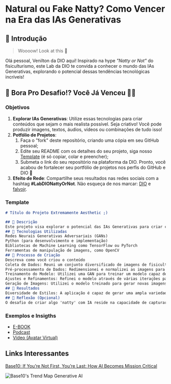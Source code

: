 # Natural ou Fake Natty? Como Vencer na Era das IAs Generativas

## 🚀 Introdução

> Woooow! Look at this 👀

Olá pessoal, Venilton da DIO aqui! Inspirado na hype _"Natty or Not"_ do fisiculturismo, este Lab da DIO te convida a conhecer o mundo das IAs Generativas, explorando o potencial dessas tendências tecnológicas incríveis!

## 🎯 Bora Pro Desafio!? Você Já Venceu 💪🤓

### Objetivos

1. **Explorar IAs Generativas**: Utilize essas tecnologias para criar conteúdos que sejam o mais realista possível. Seja criativo! Você pode produzir imagens, textos, áudios, vídeos ou combinações de tudo isso!
1. **Potfólio de Projetos**:
    1. Faça o "fork" deste repositório, criando uma cópia em seu GitHub pessoal;
    2. Edite seu README com os detalhes do seu projeto, siga nosso [Template](#template) (é só copiar, colar e preencher);
    3. Submeta o link do seu repositório na plataforma da DIO. Pronto, você acabou de fortalecer seu portfólio de projetos nos perfis do GitHub e DIO 🚀
1. **Efeito de Rede**: Compartilhe seus resultados nas redes sociais com a hashtag **#LabDIONattyOrNot**. Não esqueça de nos marcar: [DIO](https://www.linkedin.com/school/dio-makethechange) e [falvojr](https://www.linkedin.com/in/falvojr).

### Template

```markdown
# Título do Projeto Extremamente Aesthetic ;)

## 📒 Descrição
Este projeto visa explorar o potencial das IAs Generativas para criar conteúdos que sejam o mais realista possível. Inspirado na tendência "Natty or Not" do fisiculturismo, o objetivo é utilizar essas tecnologias de forma criativa para gerar imagens que desafiem a distinção entre o natural e o artificial.
## 🤖 Tecnologias Utilizadas
Redes Neurais Generativas Adversariais (GANs)
Python (para desenvolvimento e implementação)
Bibliotecas de Machine Learning como TensorFlow ou PyTorch
Ferramentas de manipulação de imagens, como OpenCV
## 🧐 Processo de Criação
Descreva como você criou o conteúdo
Coleta de Dados: Reuni um conjunto diversificado de imagens de fisiculturistas naturais e não naturais.
Pré-processamento de Dados: Redimensionei e normalizei as imagens para alimentar o modelo de GAN.
Treinamento do Modelo: Utilizei uma GAN para treinar um modelo capaz de gerar imagens de fisiculturistas.
Ajustes e Refinamentos: Refinei o modelo através de várias iterações para melhorar a qualidade das imagens geradas.
Geração de Imagens: Utilizei o modelo treinado para gerar novas imagens de fisiculturistas, explorando o conceito de "Natural ou Fake Natty".
## 🚀 Resultados
Diversidade de Estilos: A aplicação é capaz de gerar uma ampla variedade de estilos artísticos, desde abstrato até realismo. Qualidade Visual: As imagens geradas apresentam uma qualidade visual impressionante, com detalhes e texturas que se assemelham às obras de arte reais. Facilidade de Uso: A interface da aplicação é simples e intuitiva, permitindo que os usuários gerem novas imagens com facilidade.
## 💭 Reflexão (Opcional)
O desafio de criar algo 'natty' com IA reside na capacidade de capturar a essência e a autenticidade das imagens naturais. Embora as IAs Generativas tenham avançado significativamente na geração de conteúdo visual, ainda é um desafio replicar completamente a originalidade e a complexidade encontradas na natureza. No entanto, projetos como este nos mostram o potencial das IAs para expandir os limites da criatividade e nos desafiar a repensar nossa percepção do real e do artificial.

```

### Exemplos e Insigths

- [E-BOOK](/exemplos/E-BOOK.md)
- [Podcast](/exemplos/PODCAST.md)
- [Vídeo (Avatar Virtual)](/exemplos/VIDEO.md)

## Links Interessantes

[Base10: If You’re Not First, You’re Last: How AI Becomes Mission Critical](https://base10.vc/post/generative-ai-mission-critical/)

![Base10's Trend Map Generative AI](https://github.com/digitalinnovationone/lab-natty-or-not/assets/730492/f4df26e8-f8f7-4419-8252-c69d73ea930c)

